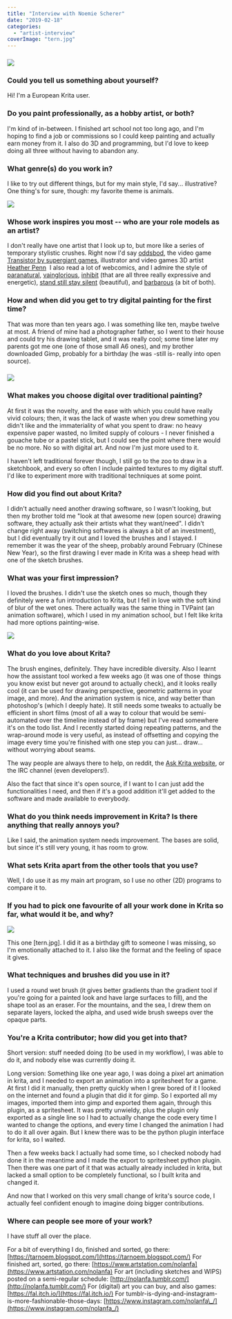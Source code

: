 ```yaml
---
title: "Interview with Noemie Scherer"
date: "2019-02-18"
categories: 
  - "artist-interview"
coverImage: "tern.jpg"
---
```


### ![](/images/posts/2019/talebook-p16-c-EN.jpg)

### Could you tell us something about yourself?

Hi! I'm a European Krita user.

### Do you paint professionally, as a hobby artist, or both?

I'm kind of in-between. I finished art school not too long ago, and I'm hoping to find a job or commissions so I could keep painting and actually earn money from it. I also do 3D and programming, but I'd love to keep doing all three without having to abandon any.

### What genre(s) do you work in?

I like to try out different things, but for my main style, I'd say... illustrative? One thing's for sure, though: my favorite theme is animals.

![](/images/posts/2019/envi-poiloutre-GD.jpg)

### Whose work inspires you most -- who are your role models as an artist?

I don't really have one artist that I look up to, but more like a series of temporary stylistic crushes. Right now I'd say [oddsbod](http://oddsbod.tumblr.com/), the video game [Transistor by supergiant games](https://www.supergiantgames.com/games/transistor/), illustrator and video games 3D artist [Heather Penn](http://happydorid.tumblr.com/tagged/teaspirit)  I also read a lot of webcomics, and I admire the style of [paranatural](http://paranatural.net), [vainglorious](http://vaingloriouscomic.com), [inhibit](http://www.inhibitcomic.com/) (that are all three really expressive and energetic), [stand still stay silent](http://www.sssscomic.com/) (beautiful), and [barbarous](http://www.johnnywander.com/barbarous/) (a bit of both).

### How and when did you get to try digital painting for the first time?

That was more than ten years ago. I was something like ten, maybe twelve at most. A friend of mine had a photographer father, so I went to their house and could try his drawing tablet, and it was really cool; some time later my parents got me one (one of those small A6 ones), and my brother downloaded Gimp, probably for a birthday (he was -still is- really into open source).

### ![](/images/posts/2019/paletteLandscape_bretagne-ns.jpg)

### What makes you choose digital over traditional painting?

At first it was the novelty, and the ease with which you could have really vivid colours; then, it was the lack of waste when you drew something you didn't like and the immateriality of what you spent to draw: no heavy expensive paper wasted, no limited supply of colours - I never finished a gouache tube or a pastel stick, but I could see the point where there would be no more. No so with digital art. And now I'm just more used to it.

I haven't left traditional forever though, I still go to the zoo to draw in a sketchbook, and every so often I include painted textures to my digital stuff. I'd like to experiment more with traditional techniques at some point.

### How did you find out about Krita?

I didn't actually need another drawing software, so I wasn't looking, but then my brother told me "look at that awesome new (open source) drawing software, they actually ask their artists what they want/need". I didn't change right away (switching softwares is always a bit of an investment), but I did eventually try it out and I loved the brushes and I stayed. I remember it was the year of the sheep, probably around February (Chinese New Year), so the first drawing I ever made in Krita was a sheep head with one of the sketch brushes.

### What was your first impression?

I loved the brushes. I didn't use the sketch ones so much, though they definitely were a fun introduction to Krita, but I fell in love with the soft kind of blur of the wet ones. There actually was the same thing in TVPaint (an animation software), which I used in my animation school, but I felt like krita had more options painting-wise.

![](/images/posts/2019/hybrides-09-poulpatele.jpg)

### What do you love about Krita?

The brush engines, definitely. They have incredible diversity. Also I learnt how the assistant tool worked a few weeks ago (it was one of those  things you know exist but never got around to actually check), and it looks really cool (it can be used for drawing perspective, geometric patterns in your image, and more). And the animation system is nice, and way better than photoshop's (which I deeply hate). It still needs some tweaks to actually be efficient in short films (most of all a way to colour that would be semi-automated over the timeline instead of by frame) but I've read somewhere it's on the todo list. And I recently started doing repeating patterns, and the wrap-around mode is very useful, as instead of offsetting and copying the image every time you're finished with one step you can just... draw... without worrying about seams.

The way people are always there to help, on reddit, the [Ask Krita website](https://ask.krita.org), or the IRC channel (even developers!).

Also the fact that since it's open source, if I want to I can just add the functionalities I need, and then if it's a good addition it'll get added to the software and made available to everybody.

### What do you think needs improvement in Krita? Is there anything that really annoys you?

Like I said, the animation system needs improvement. The bases are solid, but since it's still very young, it has room to grow.

### What sets Krita apart from the other tools that you use?

Well, I do use it as my main art program, so I use no other (2D) programs to compare it to.

### If you had to pick one favourite of all your work done in Krita so far, what would it be, and why?

![](/images/posts/2019/tern.jpg)

This one \[tern.jpg\]. I did it as a birthday gift to someone I was missing, so I'm emotionally attached to it. I also like the format and the feeling of space it gives.

### What techniques and brushes did you use in it?

I used a round wet brush (it gives better gradients than the gradient tool if you're going for a painted look and have large surfaces to fill), and the shape tool as an eraser. For the mountains, and the sea, I drew them on separate layers, locked the alpha, and used wide brush sweeps over the opaque parts.

### You're a Krita contributor; how did you get into that?

Short version: stuff needed doing (to be used in my workflow), I was able to do it, and nobody else was currently doing it.

Long version: Something like one year ago, I was doing a pixel art animation in krita, and I needed to export an animation into a spritesheet for a game. At first I did it manually, then pretty quickly when I grew bored of it I looked on the internet and found a plugin that did it for gimp. So I exported all my images, imported them into gimp and exported them again, through this plugin, as a spritesheet. It was pretty unwieldy, plus the plugin only exported as a single line so I had to actually change the code every time I wanted to change the options, and every time I changed the animation I had to do it all over again. But I knew there was to be the python plugin interface for krita, so I waited.

Then a few weeks back I actually had some time, so I checked nobody had done it in the meantime and I made the export to spritesheet python plugin. Then there was one part of it that was actually already included in krita, but lacked a small option to be completely functional, so I built krita and changed it.

And now that I worked on this very small change of krita's source code, I actually feel confident enough to imagine doing bigger contributions.

### Where can people see more of your work?

I have stuff all over the place.

For a bit of everything I do, finished and sorted, go there: [https://tarnoem.blogspot.com/](https://tarnoem.blogspot.com/) For finished art, sorted, go there: [https://www.artstation.com/nolanfa](https://www.artstation.com/nolanfa) For art (including sketches and WIPS) posted on a semi-regular schedule: [http://nolanfa.tumblr.com/](http://nolanfa.tumblr.com/) For (digital) art you can buy, and also games: [https://fal.itch.io/](https://fal.itch.io/) For tumblr-is-dying-and-instagram-is-more-fashionable-those-days: [https://www.instagram.com/nolanfa\_/](https://www.instagram.com/nolanfa_/)
